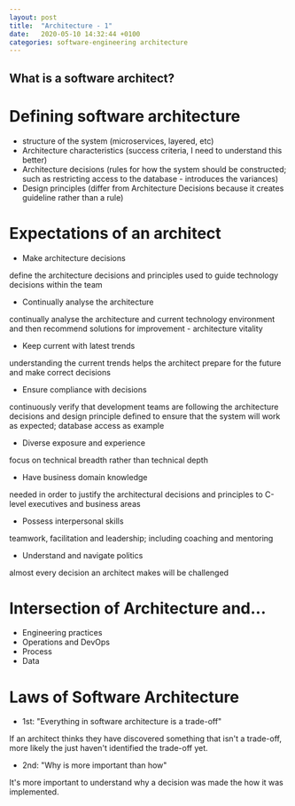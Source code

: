 ```yaml
---
layout: post
title:  "Architecture - 1"
date:   2020-05-10 14:32:44 +0100
categories: software-engineering architecture
---
```


## What is a software architect?

# Defining software architecture
* structure of the system (microservices, layered, etc)
* Architecture characteristics (success criteria, I need to understand this better)
* Architecture decisions (rules for how the system should be constructed; such as restricting access to the database - introduces the variances)
* Design principles (differ from Architecture Decisions because it creates guideline rather than a rule)

# Expectations of an architect
* Make architecture decisions

define the architecture decisions and principles used to guide technology decisions within the team

* Continually analyse the architecture

continually analyse the architecture and current technology environment and then recommend solutions for improvement - architecture vitality

* Keep current with latest trends

understanding the current trends helps the architect prepare for the future and make correct decisions

* Ensure compliance with decisions

continuously verify that development teams are following the architecture decisions and design principle defined to ensure that the system will work as expected; database access as example

* Diverse exposure and experience

focus on technical breadth rather than technical depth

* Have business domain knowledge

needed in order to justify the architectural decisions and principles to C-level executives and business areas

* Possess interpersonal skills 

teamwork, facilitation and leadership; including coaching and mentoring

* Understand and navigate politics 

almost every decision an architect makes will be challenged


# Intersection of Architecture and...

* Engineering practices
* Operations and DevOps
* Process
* Data

# Laws of Software Architecture


* 1st: "Everything in software architecture is a trade-off"

 If an architect thinks they have discovered something that isn't a trade-off, more likely the just haven't identified the trade-off yet. 

* 2nd: "Why is more important than how"

It's more important to understand why a decision was made the how it was implemented. 

